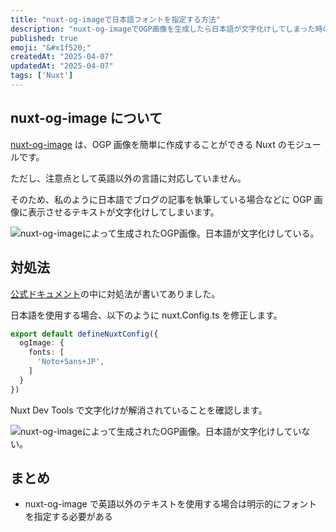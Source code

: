 ```yaml
---
title: "nuxt-og-imageで日本語フォントを指定する方法"
description: "nuxt-og-imageでOGP画像を生成したら日本語が文字化けしてしまった時の対処法を備忘録として残す。"
published: true
emoji: "&#x1f520;"
createdAt: "2025-04-07"
updatedAt: "2025-04-07"
tags: ['Nuxt']
---
```


## nuxt-og-image について

[nuxt-og-image](https://nuxtseo.com/docs/og-image/getting-started/introduction) は、OGP 画像を簡単に作成することができる Nuxt のモジュールです。

ただし、注意点として英語以外の言語に対応していません。

そのため、私のように日本語でブログの記事を執筆している場合などに OGP 画像に表示させるテキストが文字化けしてしまいます。

![nuxt-og-imageによって生成されたOGP画像。日本語が文字化けしている。](/images/content/nuxt-og-image-as-is.png)

## 対処法

[公式ドキュメント](https://nuxtseo.com/docs/og-image/guides/non-english-locales)の中に対処法が書いてありました。

日本語を使用する場合、以下のように nuxt.Config.ts を修正します。

```ts
export default defineNuxtConfig({
  ogImage: {
    fonts: [
      'Noto+Sans+JP',
    ]
  }
})
```

Nuxt Dev Tools で文字化けが解消されていることを確認します。

![nuxt-og-imageによって生成されたOGP画像。日本語が文字化けしていない。](/images/content/nuxt-og-image-to-be.png)

## まとめ

- nuxt-og-image で英語以外のテキストを使用する場合は明示的にフォントを指定する必要がある
